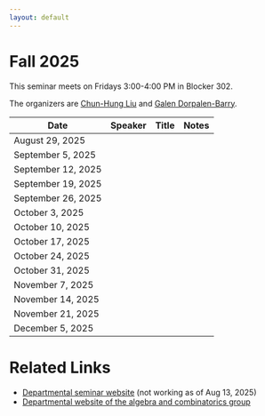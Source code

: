 ```yaml
---
layout: default
---
```


# Fall 2025

This seminar meets on Fridays 3:00-4:00 PM in Blocker 302.

The organizers are [Chun-Hung Liu](https://people.tamu.edu/~chliu/) and [Galen Dorpalen-Barry](https://galen.dorpalen-barry.org/).



| Date         | Speaker | Title | Notes |
|--------------|---------|-------|-------|
| August 29, 2025   |         |       |       |
| September 5, 2025 |         |       |       |
| September 12, 2025|         |       |       |
| September 19, 2025|         |       |       |
| September 26, 2025|         |       |       |
| October 3, 2025   |         |       |       |
| October 10, 2025  |         |       |       |
| October 17, 2025  |         |       |       |
| October 24, 2025  |         |       |       |
| October 31, 2025  |         |       |       |
| November 7, 2025  |         |       |       |
| November 14, 2025 |         |       |       |
| November 21, 2025 |         |       |       |
| December 5, 2025  |         |       |       |




# Related Links

- [Departmental seminar website](https://artsci.tamu.edu/mathematics/research/seminars/algebra-combinatorics/index.html) (not working as of Aug 13, 2025)
- [Departmental website of the algebra and combinatorics group](https://artsci.tamu.edu/mathematics/research/algebra-combinatorics/index.html#Algebra%20and%20Combinatorics)